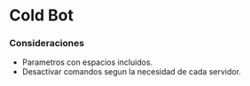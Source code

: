# Cold Bot

### Consideraciones
- Parametros con espacios incluidos.
- Desactivar comandos segun la necesidad de cada servidor.
